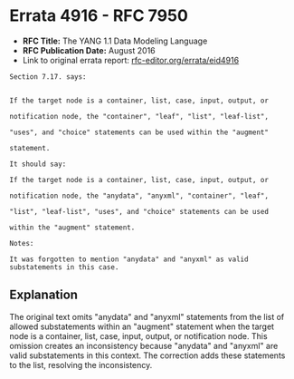 # Errata 4916 - RFC 7950

- **RFC Title:** The YANG 1.1 Data Modeling Language
- **RFC Publication Date:** August 2016
- Link to original errata report: [rfc-editor.org/errata/eid4916](https://www.rfc-editor.org/errata/eid4916)

```
Section 7.17. says:


If the target node is a container, list, case, input, output, or
notification node, the "container", "leaf", "list", "leaf-list",
"uses", and "choice" statements can be used within the "augment"
statement.

It should say:

If the target node is a container, list, case, input, output, or
notification node, the "anydata", "anyxml", "container", "leaf",
"list", "leaf-list", "uses", and "choice" statements can be used
within the "augment" statement.

Notes:

It was forgotten to mention "anydata" and "anyxml" as valid substatements in this case.
```

## Explanation

The original text omits "anydata" and "anyxml" statements from the list of allowed substatements within an "augment" statement when the target node is a container, list, case, input, output, or notification node.  This omission creates an inconsistency because "anydata" and "anyxml" are valid substatements in this context.  The correction adds these statements to the list, resolving the inconsistency.
